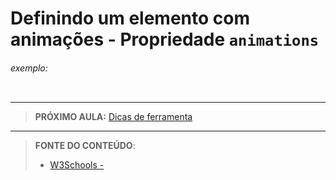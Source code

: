 # Definindo um elemento com animações - Propriedade `animations`





###### exemplo:

``` css
```





***

> **PRÓXIMO AULA:** [Dicas de ferramenta](../21.12-dicas-de-ferramenta)

***


> **FONTE DO CONTEÚDO**:
>
> - [W3Schools - ]()
